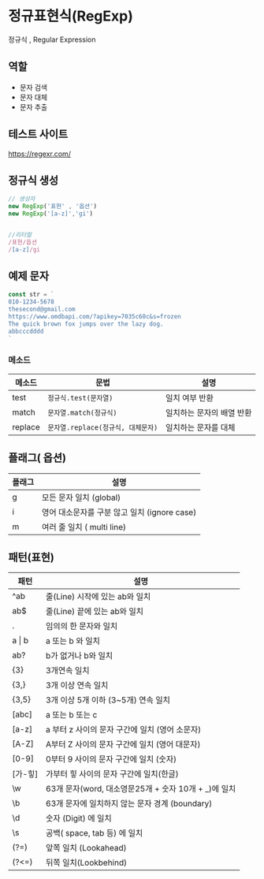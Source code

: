 # 정규표현식(RegExp)

정규식 , Regular Expression

## 역할

- 문자 검색
- 문자 대체
- 문자 추출

## 테스트 사이트

https://regexr.com/

## 정규식 생성

```js
// 생성자
new RegExp('표현' , '옵션')
new RegExp('[a-z]','gi')


//리터럴
/표현/옵션
/[a-z]/gi
```

## 예제 문자

``` js
const str = `
010-1234-5678
thesecond@gmail.com
https://www.omdbapi.com/?apikey=7035c60c&s=frozen
The quick brown fox jumps over the lazy dog.
abbcccdddd
`
```

### 메소드

메소드 | 문법 | 설명 
--|--|--
test| `정규식.test(문자열)`| 일치 여부 반환
match | `문자열.match(정규식)` | 일치하는 문자의 배열 반환
replace | `문자열.replace(정규식, 대체문자)` | 일치하는 문자를 대체


## 플래그( 옵션)

플래그 | 설명
--|--
g | 모든 문자 일치 (global)
i | 영어 대소문자를 구분 않고 일치 (ignore case)
m | 여러 줄 일치 ( multi line)

## 패턴(표현)

패턴 | 설명
--|--
^ab | 줄(Line) 시작에 있는 ab와 일치
ab$ | 줄(Line) 끝에 있는 ab와 일치
. | 임의의 한 문자와 일치
a &verbar; b | a 또는 b 와 일치
ab? | b가 없거나 b와 일치
{3} | 3개연속 일치
{3,} | 3개 이상 연속 일치
{3,5} | 3개 이상 5개 이하 (3~5개) 연속 일치 
[abc] | a 또는 b 또는 c
[a-z] | a 부터 z 사이의 문자 구간에 일치 (영어 소문자)
[A-Z] | A부터 Z 사이의 문자 구간에 일치 (영어 대문자)
[0-9] | 0부터 9 사이의 문자 구간에 일치 (숫자)
[가-힣] | 가부터 힣 사이의 문자 구간에 일치(한글)
\w | 63개 문자(word, 대소영문25개 + 숫자 10개 + _)에 일치 
\b | 63개 문자에 일치하지 않는 문자 경계 (boundary)
\d | 숫자 (Digit) 에 일치
\s | 공백( space, tab 등) 에 일치 
 (?=) | 앞쪽 일치 (Lookahead)
 (?<=) | 뒤쪽 일치(Lookbehind)
